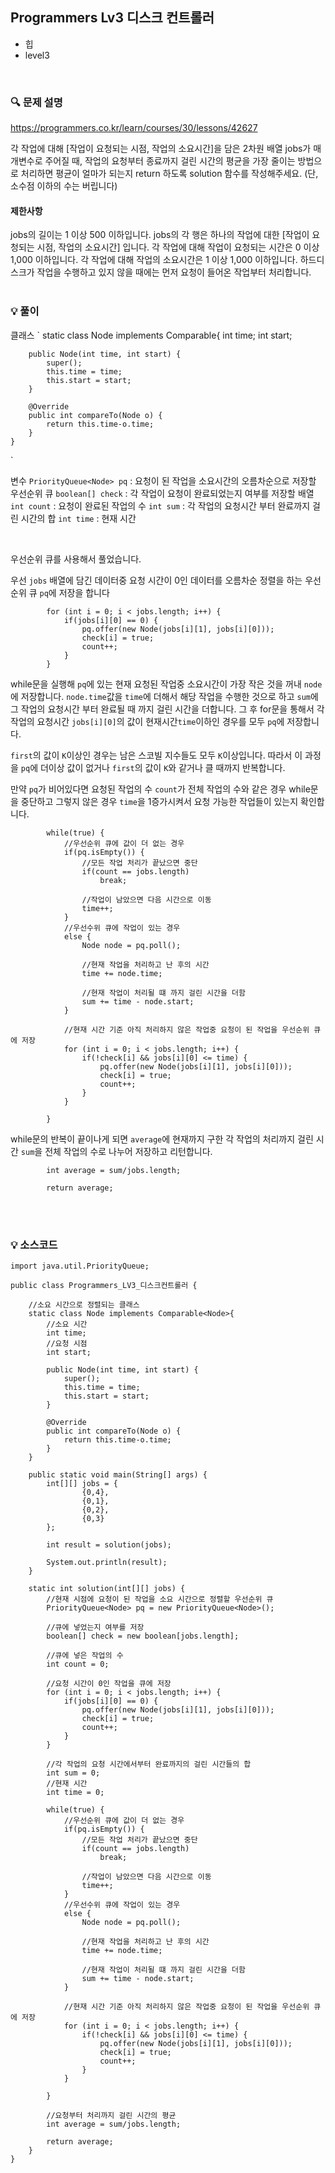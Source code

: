 ## Programmers Lv3 디스크 컨트롤러
- 힙
- level3

<br>


### 🔍 문제 설명
https://programmers.co.kr/learn/courses/30/lessons/42627

각 작업에 대해 [작업이 요청되는 시점, 작업의 소요시간]을 담은 2차원 배열 jobs가 매개변수로 주어질 때, 작업의 요청부터 종료까지 걸린 시간의 평균을 가장 줄이는 방법으로 처리하면 평균이 얼마가 되는지 return 하도록 solution 함수를 작성해주세요. (단, 소수점 이하의 수는 버립니다)


#### 제한사항
jobs의 길이는 1 이상 500 이하입니다.
jobs의 각 행은 하나의 작업에 대한 [작업이 요청되는 시점, 작업의 소요시간] 입니다.
각 작업에 대해 작업이 요청되는 시간은 0 이상 1,000 이하입니다.
각 작업에 대해 작업의 소요시간은 1 이상 1,000 이하입니다.
하드디스크가 작업을 수행하고 있지 않을 때에는 먼저 요청이 들어온 작업부터 처리합니다.
<br><br>

###  💡 풀이

클래스
`
static class Node implements Comparable<Node>{
		int time;
		int start;
		
		public Node(int time, int start) {
			super();
			this.time = time;
			this.start = start;
		}

		@Override
		public int compareTo(Node o) {
			return this.time-o.time;
		}
	}
`

변수
`PriorityQueue<Node> pq` : 요청이 된 작업을 소요시간의 오름차순으로 저장할 우선순위 큐
`boolean[] check` : 각 작업이 요청이 완료되었는지 여부를 저장할 배열
`int count` : 요청이 완료된 작업의 수
`int sum` : 각 작업의 요청시간 부터 완료까지 걸린 시간의 합
`int time` : 현재 시간

<br>

우선순위 큐를 사용해서 풀었습니다. 

우선 `jobs` 배열에 담긴 데이터중 요청 시간이 0인 데이터를 오름차순 정렬을 하는 우선순위 큐 `pq`에 저장을 합니다

```
		for (int i = 0; i < jobs.length; i++) {
			if(jobs[i][0] == 0) {
				pq.offer(new Node(jobs[i][1], jobs[i][0]));
				check[i] = true;
				count++;
			}
		}
```

while문을 실행해 `pq`에 있는 현재 요청된 작업중 소요시간이 가장 작은 것을 꺼내 `node`에 저장합니다.
`node.time`값을 `time`에 더해서 해당 작업을 수행한 것으로 하고 `sum`에 그 작업의 요청시간 부터 완료될 때 까지 걸린 시간을 더합니다.
그 후 for문을 통해서 각 작업의 요청시간 `jobs[i][0]`의 값이 현재시간`time`이하인 경우를 모두 `pq`에 저장합니다.

`first`의 값이 `K`이상인 경우는 남은 스코빌 지수들도 모두 `K`이상입니다.
따라서 이 과정을 `pq`에 더이상 값이 없거나 `first`의 값이 `K`와 같거나 클 때까지 반복합니다.

만약 `pq`가 비어있다면 요청된 작업의 수 `count`가 전체 작업의 수와 같은 경우 while문을 중단하고 그렇지 않은 경우 `time`을 1증가시켜서 요청 가능한 작업들이 있는지 확인합니다.

```
		while(true) {
			//우선순위 큐에 값이 더 없는 경우
			if(pq.isEmpty()) {
				//모든 작업 처리가 끝났으면 중단
				if(count == jobs.length)
					break;
				
				//작업이 남았으면 다음 시간으로 이동
				time++;
			}
			//우선수위 큐에 작업이 있는 경우
			else {
				Node node = pq.poll();
				
				//현재 작업을 처리하고 난 후의 시간
				time += node.time;
				
				//현재 작업이 처리될 떄 까지 걸린 시간을 더함
				sum += time - node.start;
			}
			
			//현재 시간 기준 아직 처리하지 않은 작업중 요청이 된 작업을 우선순위 큐에 저장
			for (int i = 0; i < jobs.length; i++) {
				if(!check[i] && jobs[i][0] <= time) {
					pq.offer(new Node(jobs[i][1], jobs[i][0]));
					check[i] = true;
					count++;
				}
			}
			
		}
```

while문의 반복이 끝이나게 되면 `average`에 현재까지 구한 각 작업의 처리까지 걸린 시간 `sum`을 전체 작업의 수로 나누어 저장하고 리턴합니다.

```
		int average = sum/jobs.length;
		
		return average;
```


<br><br>

###  💡 소스코드
```
import java.util.PriorityQueue;

public class Programmers_LV3_디스크컨트롤러 {
	
	//소요 시간으로 정렬되는 클래스
	static class Node implements Comparable<Node>{
		//소요 시간
		int time;
		//요청 시점
		int start;
		
		public Node(int time, int start) {
			super();
			this.time = time;
			this.start = start;
		}

		@Override
		public int compareTo(Node o) {
			return this.time-o.time;
		}
	}
	
	public static void main(String[] args) {
		int[][] jobs = {
				{0,4},
				{0,1},
				{0,2},
				{0,3}
		};
		
		int result = solution(jobs);
		
		System.out.println(result);
	}
	
	static int solution(int[][] jobs) {
		//현재 시점에 요청이 된 작업을 소요 시간으로 정렬할 우선순위 큐
		PriorityQueue<Node> pq = new PriorityQueue<Node>();
		
		//큐에 넣었는지 여부를 저장
		boolean[] check = new boolean[jobs.length];
		
		//큐에 넣은 작업의 수
		int count = 0;
		
		//요청 시간이 0인 작업을 큐에 저장
		for (int i = 0; i < jobs.length; i++) {
			if(jobs[i][0] == 0) {
				pq.offer(new Node(jobs[i][1], jobs[i][0]));
				check[i] = true;
				count++;
			}
		}
		
		//각 작업의 요청 시간에서부터 완료까지의 걸린 시간들의 합
		int sum = 0;
		//현재 시간
		int time = 0;
		
		while(true) {
			//우선순위 큐에 값이 더 없는 경우
			if(pq.isEmpty()) {
				//모든 작업 처리가 끝났으면 중단
				if(count == jobs.length)
					break;
				
				//작업이 남았으면 다음 시간으로 이동
				time++;
			}
			//우선수위 큐에 작업이 있는 경우
			else {
				Node node = pq.poll();
				
				//현재 작업을 처리하고 난 후의 시간
				time += node.time;
				
				//현재 작업이 처리될 떄 까지 걸린 시간을 더함
				sum += time - node.start;
			}
			
			//현재 시간 기준 아직 처리하지 않은 작업중 요청이 된 작업을 우선순위 큐에 저장
			for (int i = 0; i < jobs.length; i++) {
				if(!check[i] && jobs[i][0] <= time) {
					pq.offer(new Node(jobs[i][1], jobs[i][0]));
					check[i] = true;
					count++;
				}
			}
			
		}
		
		//요청부터 처리까지 걸린 시간의 평균
		int average = sum/jobs.length;
		
		return average;
	}
}


```


<br>

